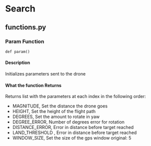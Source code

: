 # Search

## functions.py

### Param Function
``` {python}
def param()
```

#### Description
Initializes parameters sent to the drone


#### What the function Returns
Returns list with the parameters at each index in the following order:
- MAGNITUDE, Set the distance the drone goes
- HEIGHT, Set the height of the flight path
- DEGREES, Set the amount to rotate in yaw
- DEGREE_ERROR, Number of degrees error for rotation
- DISTANCE_ERROR, Error in distance before target reached
- LAND_THRESHOLD , Error in distance before target reached
- WINDOW_SIZE, Set the size of the gps window original: 5